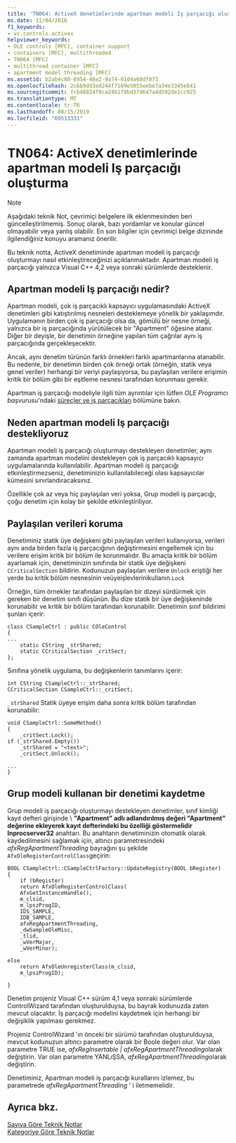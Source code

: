 ```yaml
---
title: 'TN064: ActiveX denetimlerinde apartman modeli Iş parçacığı oluşturma'
ms.date: 11/04/2016
f1_keywords:
- vc.controls.activex
helpviewer_keywords:
- OLE controls [MFC], container support
- containers [MFC], multithreaded
- TN064 [MFC]
- multithread container [MFC]
- apartment model threading [MFC]
ms.assetid: b2ab4c88-6954-48e2-9a74-01d4a60df073
ms.openlocfilehash: 2c6b9dd3ed244f7169e5055eebe7a34e3345e841
ms.sourcegitcommit: fcb48824f9ca24b1f8bd37d647a4d592de1cc925
ms.translationtype: MT
ms.contentlocale: tr-TR
ms.lasthandoff: 08/15/2019
ms.locfileid: "69513331"
---
```

# <a name="tn064-apartment-model-threading-in-activex-controls"></a>TN064: ActiveX denetimlerinde apartman modeli Iş parçacığı oluşturma

> [!NOTE]
>  Aşağıdaki teknik Not, çevrimiçi belgelere ilk eklenmesinden beri güncelleştirilmemiş. Sonuç olarak, bazı yordamlar ve konular güncel olmayabilir veya yanlış olabilir. En son bilgiler için çevrimiçi belge dizininde ilgilendiğiniz konuyu aramanız önerilir.

Bu teknik notta, ActiveX denetiminde apartman modeli iş parçacığı oluşturmayı nasıl etkinleştireceğinizi açıklanmaktadır. Apartman modeli iş parçacığı yalnızca Visual C++ 4,2 veya sonraki sürümlerde desteklenir.

## <a name="what-is-apartment-model-threading"></a>Apartman modeli Iş parçacığı nedir?

Apartman modeli, çok iş parçacıklı kapsayıcı uygulamasındaki ActiveX denetimleri gibi katıştırılmış nesneleri desteklemeye yönelik bir yaklaşımdır. Uygulamanın birden çok iş parçacığı olsa da, gömülü bir nesne örneği, yalnızca bir iş parçacığında yürütülecek bir "Apartment" öğesine atanır. Diğer bir deyişle, bir denetimin örneğine yapılan tüm çağrılar aynı iş parçacığında gerçekleşecektir.

Ancak, aynı denetim türünün farklı örnekleri farklı apartmanlarına atanabilir. Bu nedenle, bir denetimin birden çok örneği ortak (örneğin, statik veya genel veriler) herhangi bir veriyi paylaşıyorsa, bu paylaşılan verilere erişimin kritik bir bölüm gibi bir eşitleme nesnesi tarafından korunması gerekir.

Apartman iş parçacığı modeliyle ilgili tüm ayrıntılar için lütfen *OLE Programcı başvurusu*'ndaki [süreçler ve iş parçacıkları](/windows/win32/ProcThread/processes-and-threads) bölümüne bakın.

## <a name="why-support-apartment-model-threading"></a>Neden apartman modeli Iş parçacığı destekliyoruz

Apartman modeli iş parçacığı oluşturmayı destekleyen denetimler, aynı zamanda apartman modelini destekleyen çok iş parçacıklı kapsayıcı uygulamalarında kullanılabilir. Apartman modeli iş parçacığı etkinleştirmezseniz, denetiminizin kullanılabileceği olası kapsayıcılar kümesini sınırlandıracaksınız.

Özellikle çok az veya hiç paylaşılan veri yoksa, Grup modeli iş parçacığı, çoğu denetim için kolay bir şekilde etkinleştiriliyor.

## <a name="protecting-shared-data"></a>Paylaşılan verileri koruma

Denetiminiz statik üye değişkeni gibi paylaşılan verileri kullanıyorsa, verileri aynı anda birden fazla iş parçacığının değiştirmesini engellemek için bu verilere erişim kritik bir bölüm ile korunmalıdır. Bu amaçla kritik bir bölüm ayarlamak için, denetiminizin sınıfında bir statik üye değişkeni `CCriticalSection` bildirin. Kodunuzun paylaşılan verilere `Unlock` eriştiği her yerde bu kritik bölüm nesnesinin veüyeişlevlerinikullanın.`Lock`

Örneğin, tüm örnekler tarafından paylaşılan bir dizeyi sürdürmek için gereken bir denetim sınıfı düşünün. Bu dize statik bir üye değişkeninde korunabilir ve kritik bir bölüm tarafından korunabilir. Denetimin sınıf bildirimi şunları içerir:

```
class CSampleCtrl : public COleControl
{
...
    static CString _strShared;
    static CCriticalSection _critSect;
};
```

Sınıfına yönelik uygulama, bu değişkenlerin tanımlarını içerir:

```
int CString CSampleCtrl::_strShared;
CCriticalSection CSampleCtrl::_critSect;
```

`_strShared` Statik üyeye erişim daha sonra kritik bölüm tarafından korunabilir:

```
void CSampleCtrl::SomeMethod()
{
    _critSect.Lock();
if (_strShared.Empty())
    _strShared = "<text>";
    _critSect.Unlock();

...
}
```

## <a name="registering-an-apartment-model-aware-control"></a>Grup modeli kullanan bir denetimi kaydetme

Grup modeli iş parçacığı oluşturmayı destekleyen denetimler, sınıf kimliği kayıt defteri girişinde \\  **"Apartment" adlı adlandırılmış değeri "Apartment" değerine ekleyerek kayıt defterindeki bu özelliği göstermelidir Inprocserver32** anahtarı. Bu anahtarın denetiminizin otomatik olarak kaydedilmesini sağlamak için, altıncı parametresindeki *afxRegApartmentThreading* bayrağını şu şekilde `AfxOleRegisterControlClass`geçirin:

```
BOOL CSampleCtrl::CSampleCtrlFactory::UpdateRegistry(BOOL bRegister)
{
    if (bRegister)
    return AfxOleRegisterControlClass(
    AfxGetInstanceHandle(),
    m_clsid,
    m_lpszProgID,
    IDS_SAMPLE,
    IDB_SAMPLE,
    afxRegApartmentThreading,
    _dwSampleOleMisc,
    _tlid,
    _wVerMajor,
    _wVerMinor);

else
    return AfxOleUnregisterClass(m_clsid,
    m_lpszProgID);

}
```

Denetim projeniz Visual C++ sürüm 4,1 veya sonraki sürümlerde ControlWizard tarafından oluşturulduysa, bu bayrak kodunuzda zaten mevcut olacaktır. İş parçacığı modelini kaydetmek için herhangi bir değişiklik yapılması gerekmez.

Projeniz ControlWizard 'ın önceki bir sürümü tarafından oluşturulduysa, mevcut kodunuzun altıncı parametre olarak bir Boole değeri olur. Var olan parametre TRUE ise, *afxRegInsertable | afxRegApartmentThreading*olarak değiştirin. Var olan parametre YANLıŞSA, *afxRegApartmentThreading*olarak değiştirin.

Denetiminiz, Apartman modeli iş parçacığı kurallarını izlemez, bu parametrede *afxRegApartmentThreading* ' i iletmemelidir.

## <a name="see-also"></a>Ayrıca bkz.

[Sayıya Göre Teknik Notlar](../mfc/technical-notes-by-number.md)<br/>
[Kategoriye Göre Teknik Notlar](../mfc/technical-notes-by-category.md)
